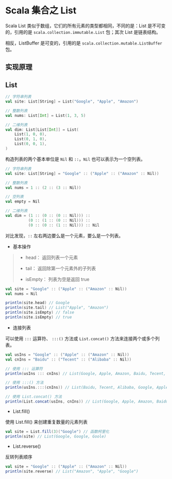 # Scala 集合之 List

Scala List 类似于数组，它们的所有元素的类型都相同，不同的是：List 是不可变的，引用的是 `scala.collection.immutable.List` 包；其次 List 是链表结构。

相反，ListBuffer 是可变的，引用的是 `scala.collection.mutable.ListBuffer` 包。

## 实现原理

## List

```scala
// 字符串列表
val site: List[String] = List("Google", "Apple", "Amazon")

// 整数列表
val nums: List[Int] = List(1, 3, 5)

// 二维列表
val dim: List[List[Int]] = List(
    List(1, 0, 0),
    List(0, 1, 0),
    List(0, 0, 1),
)
```

构造列表的两个基本单位是 `Nil` 和 `::`，`Nil` 也可以表示为一个空列表。

```scala
// 字符串列表
val site: List[String] = "Google" :: ("Apple" :: ("Amazon" :: Nil))

// 整数列表
val nums = 1 :: (2 :: (3 :: Nil))

// 空列表
val empty = Nil

// 二维列表
val dim = (1 :: (0 :: (0 :: Nil))) ::
          (0 :: (1 :: (0 :: Nil))) ::
          (0 :: (0 :: (1 :: Nil))) :: Nil
```

对比发现，`::` 左右两边要么是一个元素，要么是一个列表。


* 基本操作

> * head： 返回列表一个元素
>
> * tail： 返回除第一个元素外的子列表
>
> * isEmpty： 列表为空是返回 true

```scala
val site = "Google" :: ("Apple" :: ("Amazon" :: Nil))
val nums = Nil

println(site.head) // Google
println(site.tail) // List("Apple", "Amazon")
println(site.isEmpty) // false
println(site.isEmpty) // true
```

* 连接列表

可以使用 `:::` 运算符、 `:::()` 方法或 `List.concat()` 方法来连接两个或多个列表。

```scala
val usIns = "Google" :: ("Apple" :: ("Amazon" :: Nil))
val cnIns = "Baidu" :: ("Tecent" :: ("Alibaba" :: Nil))

// 使用 ::: 运算符
println(usIns ::: cnIns) // List(Google, Apple, Amazon, Baidu, Tecent, Alibaba)

// 使用 :::() 方法
println(usIns.:::(cnIns)) // List(Baidu, Tecent, Alibaba, Google, Apple, Amazon)

// 使用 List.concat() 方法
println(List.concat(usIns, cnIns)) // List(Google, Apple, Amazon, Baidu, Tecent, Alibaba)
```

* List.fill()

使用 List.fill() 来创建重复数量的元素列表

```scala
val site = List.fill(3)("Google") // 函数柯里化
println(site) // List(Google, Google, Goole)
```

* List.reverse()

反转列表顺序

```scala
val site = "Google" :: ("Apple" :: ("Amazon" :: Nil))
println(site.reverse) // List("Amazon", "Apple", "Google")
```

